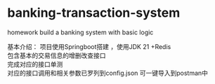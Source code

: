 # banking-transaction-system
homework build a banking system with basic logic 

基本介绍： 项目使用Springboot搭建 ，使用JDK 21 +Redis <br>
包含基本的交易信息的增删改查接口 <br>
完成对应的接口单测 <br>
对应的接口调用和相关参数已罗列到config.json 可一键导入到postman中 <br>
 